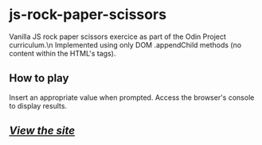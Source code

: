 # js-rock-paper-scissors
Vanilla JS rock paper scissors exercice as part of the Odin Project curriculum.\n
Implemented using only DOM .appendChild methods (no content within the HTML's <body> tags).

## How to play

Insert an appropriate value when prompted. Access the browser's console to display results.

## _[View the site](https://gabrieldrouin.github.io/js-rock-paper-scissors/)_
